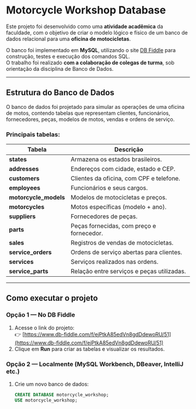 #  Motorcycle Workshop Database

Este projeto foi desenvolvido como uma **atividade acadêmica** da faculdade, com o objetivo de criar o modelo lógico e físico de um banco de dados relacional para uma **oficina de motocicletas**.  

O banco foi implementado em **MySQL**, utilizando o site [DB Fiddle](https://www.db-fiddle.com/f/ejPtkA85edVn8gdDdewoRU/51) para construção, testes e execução dos comandos SQL.  
O trabalho foi realizado **com a colaboração de colegas de turma**, sob orientação da disciplina de Banco de Dados.

---

##  Estrutura do Banco de Dados

O banco de dados foi projetado para simular as operações de uma oficina de motos, contendo tabelas que representam clientes, funcionários, fornecedores, peças, modelos de motos, vendas e ordens de serviço.

### Principais tabelas:

| Tabela | Descrição |
|--------|------------|
| **states**            | Armazena os estados brasileiros.           |
| **addresses**         | Endereços com cidade, estado e CEP.        |
| **customers**         | Clientes da oficina, com CPF e telefone.   |
| **employees**         | Funcionários e seus cargos.                |
| **motorcycle_models** | Modelos de motocicletas e preços.          |
| **motorcycles**       | Motos específicas (modelo + ano).          |
| **suppliers**         | Fornecedores de peças.                     |
| **parts**             | Peças fornecidas, com preço e fornecedor.  |
| **sales**             | Registros de vendas de motocicletas.       |
| **service_orders**    | Ordens de serviço abertas para clientes.   |
| **services**          | Serviços realizados nas ordens.            |
| **service_parts**     | Relação entre serviços e peças utilizadas. |

---

##  Como executar o projeto

### Opção 1 — No **DB Fiddle**
1. Acesse o link do projeto:  
   👉 [https://www.db-fiddle.com/f/ejPtkA85edVn8gdDdewoRU/51](https://www.db-fiddle.com/f/ejPtkA85edVn8gdDdewoRU/51)
2. Clique em **Run** para criar as tabelas e visualizar os resultados.

### Opção 2 — Localmente (MySQL Workbench, DBeaver, IntelliJ etc.)
1. Crie um novo banco de dados:
   ```sql
   CREATE DATABASE motorcycle_workshop;
   USE motorcycle_workshop;
